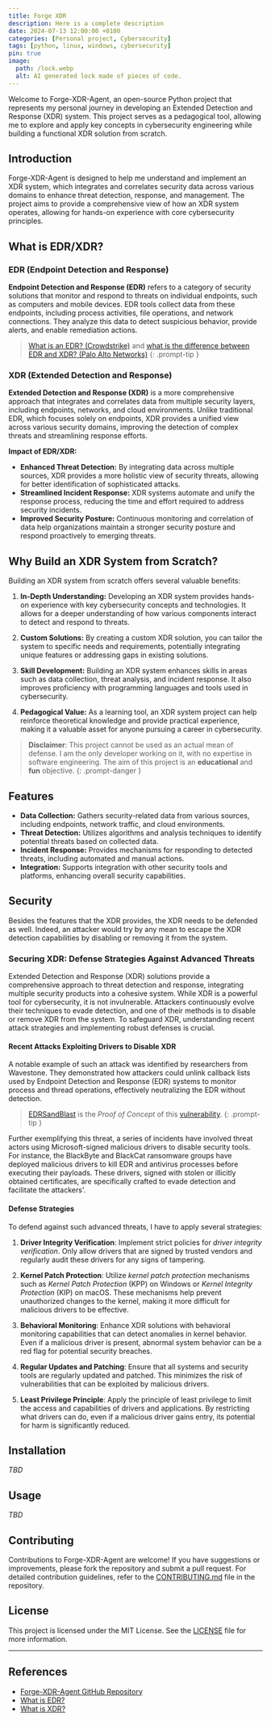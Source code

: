```yaml
---
title: Forge XDR
description: Here is a complete description
date: 2024-07-13 12:00:00 +0100
categories: [Personal project, Cybersecurity]
tags: [python, linux, windows, cybersecurity]
pin: true
image:
  path: /lock.webp
  alt: AI generated lock made of pieces of code.
---
```


Welcome to Forge-XDR-Agent, an open-source Python project that represents my personal journey in developing an Extended Detection and Response (XDR) system. This project serves as a pedagogical tool, allowing me to explore and apply key concepts in cybersecurity engineering while building a functional XDR solution from scratch.

## Introduction

Forge-XDR-Agent is designed to help me understand and implement an XDR system, which integrates and correlates security data across various domains to enhance threat detection, response, and management. The project aims to provide a comprehensive view of how an XDR system operates, allowing for hands-on experience with core cybersecurity principles.

## What is EDR/XDR?

### EDR (Endpoint Detection and Response)

**Endpoint Detection and Response (EDR)** refers to a category of security solutions that monitor and respond to threats on individual endpoints, such as computers and mobile devices. EDR tools collect data from these endpoints, including process activities, file operations, and network connections. They analyze this data to detect suspicious behavior, provide alerts, and enable remediation actions.

> [What is an EDR? (Crowdstrike)](https://www.crowdstrike.com/epp-101/what-is-edr/) and [what is the difference between EDR and XDR? (Palo Alto Networks)](https://www.paloaltonetworks.com/cyberpedia/what-is-edr-vs-xdr)
{: .prompt-tip }

### XDR (Extended Detection and Response)

**Extended Detection and Response (XDR)** is a more comprehensive approach that integrates and correlates data from multiple security layers, including endpoints, networks, and cloud environments. Unlike traditional EDR, which focuses solely on endpoints, XDR provides a unified view across various security domains, improving the detection of complex threats and streamlining response efforts.

**Impact of EDR/XDR:**

- **Enhanced Threat Detection:** By integrating data across multiple sources, XDR provides a more holistic view of security threats, allowing for better identification of sophisticated attacks.
- **Streamlined Incident Response:** XDR systems automate and unify the response process, reducing the time and effort required to address security incidents.
- **Improved Security Posture:** Continuous monitoring and correlation of data help organizations maintain a stronger security posture and respond proactively to emerging threats.

## Why Build an XDR System from Scratch?

Building an XDR system from scratch offers several valuable benefits:

1. **In-Depth Understanding:** Developing an XDR system provides hands-on experience with key cybersecurity concepts and technologies. It allows for a deeper understanding of how various components interact to detect and respond to threats.

2. **Custom Solutions:** By creating a custom XDR solution, you can tailor the system to specific needs and requirements, potentially integrating unique features or addressing gaps in existing solutions.

3. **Skill Development:** Building an XDR system enhances skills in areas such as data collection, threat analysis, and incident response. It also improves proficiency with programming languages and tools used in cybersecurity.

4. **Pedagogical Value:** As a learning tool, an XDR system project can help reinforce theoretical knowledge and provide practical experience, making it a valuable asset for anyone pursuing a career in cybersecurity.

> **Disclaimer**: This project cannot be used as an actual mean of defense. I am the only developer working on it, with no expertise in software engineering. The aim of this project is an **educational** and **fun** objective.
{: .prompt-danger }


## Features

- **Data Collection:** Gathers security-related data from various sources, including endpoints, network traffic, and cloud environments.
- **Threat Detection:** Utilizes algorithms and analysis techniques to identify potential threats based on collected data.
- **Incident Response:** Provides mechanisms for responding to detected threats, including automated and manual actions.
- **Integration:** Supports integration with other security tools and platforms, enhancing overall security capabilities.

## Security

Besides the features that the XDR provides, the XDR needs to be defended as well.
Indeed, an attacker would try by any mean to escape the XDR detection capabilities by disabling or removing it from the system.

### Securing XDR: Defense Strategies Against Advanced Threats

Extended Detection and Response (XDR) solutions provide a comprehensive approach to threat detection and response, integrating multiple security products into a cohesive system. While XDR is a powerful tool for cybersecurity, it is not invulnerable. Attackers continuously evolve their techniques to evade detection, and one of their methods is to disable or remove XDR from the system. To safeguard XDR, understanding recent attack strategies and implementing robust defenses is crucial.

#### Recent Attacks Exploiting Drivers to Disable XDR

A notable example of such an attack was identified by researchers from Wavestone. They demonstrated how attackers could unlink callback lists used by Endpoint Detection and Response (EDR) systems to monitor process and thread operations, effectively neutralizing the EDR without detection.

> [EDRSandBlast](https://github.com/wavestone-cdt/EDRSandblast) is the *Proof of Concept* of this [vulnerability](https://nvd.nist.gov/vuln/detail/CVE-2019-16098).
{: .prompt-tip }

Further exemplifying this threat, a series of incidents have involved threat actors using Microsoft-signed malicious drivers to disable security tools. For instance, the BlackByte and BlackCat ransomware groups have deployed malicious drivers to kill EDR and antivirus processes before executing their payloads. These drivers, signed with stolen or illicitly obtained certificates, are specifically crafted to evade detection and facilitate the attackers'.

#### Defense Strategies

To defend against such advanced threats, I have to apply several strategies:

1. **Driver Integrity Verification**: Implement strict policies for *driver integrity verification*. Only allow drivers that are signed by trusted vendors and regularly audit these drivers for any signs of tampering.

2. **Kernel Patch Protection**: Utilize *kernel patch protection* mechanisms such as *Kernel Patch Protection* (KPP) on Windows or *Kernel Integrity Protection* (KIP) on macOS. These mechanisms help prevent unauthorized changes to the kernel, making it more difficult for malicious drivers to be effective.

3. **Behavioral Monitoring**: Enhance XDR solutions with behavioral monitoring capabilities that can detect anomalies in kernel behavior. Even if a malicious driver is present, abnormal system behavior can be a red flag for potential security breaches.

4. **Regular Updates and Patching**: Ensure that all systems and security tools are regularly updated and patched. This minimizes the risk of vulnerabilities that can be exploited by malicious drivers.

5. **Least Privilege Principle**: Apply the principle of least privilege to limit the access and capabilities of drivers and applications. By restricting what drivers can do, even if a malicious driver gains entry, its potential for harm is significantly reduced.


## Installation

_TBD_

## Usage

_TBD_

## Contributing

Contributions to Forge-XDR-Agent are welcome! If you have suggestions or improvements, please fork the repository and submit a pull request. For detailed contribution guidelines, refer to the [CONTRIBUTING.md](https://github.com/Constantin-Hentgen/Forge-XDR-Agent/blob/main/CONTRIBUTING.md) file in the repository.

## License

This project is licensed under the MIT License. See the [LICENSE](https://github.com/Constantin-Hentgen/Forge-XDR-Agent/blob/main/LICENSE) file for more information.

---

## References

- [Forge-XDR-Agent GitHub Repository](https://github.com/Constantin-Hentgen/Forge-XDR-Agent)
- [What is EDR?](https://www.crowdstrike.com/epp-101/what-is-edr/)
- [What is XDR?](https://www.paloaltonetworks.com/cyberpedia/what-is-xdr)
